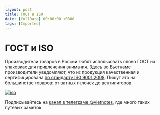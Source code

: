 ```yaml
---
layout: post
title: ГОСТ и ISO
date: {fullDate} 00:00:00 +0300
tags: [Imported]
---
```

# ГОСТ и ISO

Производители товаров в России любят использовать слово ГОСТ на упаковках для привлечения внимания. Здесь во Вьетнаме производители уведомляют, что их продукция качественная и сертифицирована [по стандарту ISO 9001:2008](https://www.iso.org/standard/46486.html). Пишут это на большинстве товаров: от ватных палочек до вентиляторов.

[![iso](https://vlaim.s3.amazonaws.com/uploads/2017/07/iso.jpg)](https://vlaim.s3.amazonaws.com/uploads/2017/07/iso.jpg)

Подписывайтесь на [канал в телеграме @vietnotes](https://t.me/vietnotes), где много таких путевых заметок.